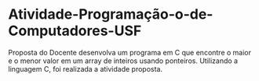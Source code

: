 # Atividade-Programação-o-de-Computadores-USF
Proposta do Docente desenvolva um programa em C que encontre o maior e o menor valor em um array de inteiros usando ponteiros.
Utilizando a linguagem C, foi realizada a atividade proposta.
